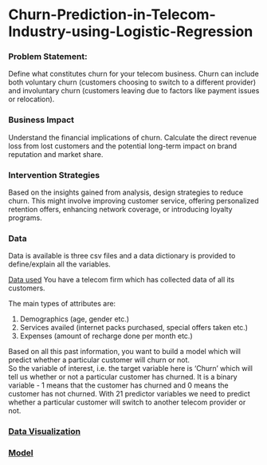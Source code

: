# Churn-Prediction-in-Telecom-Industry-using-Logistic-Regression

### Problem Statement: 
Define what constitutes churn for your telecom business. Churn can include both voluntary churn (customers choosing to switch to a different provider) and involuntary churn (customers leaving due to factors like payment issues or relocation).

### Business Impact
Understand the financial implications of churn. Calculate the direct revenue loss from lost customers and the potential long-term impact on brand reputation and market share.

### Intervention Strategies
Based on the insights gained from analysis, design strategies to reduce churn. This might involve improving customer service, offering personalized retention offers, enhancing network coverage, or introducing loyalty programs.

### Data
Data is available is three csv files and a data dictionary is provided to define/explain all the variables.

[Data used](/kaggle/input/logistic-regression-use-case-churn)
You have a telecom firm which has collected data of all its customers. 

The main types of attributes are:

1. Demographics (age, gender etc.)
2. Services availed (internet packs purchased, special offers taken etc.)
3. Expenses (amount of recharge done per month etc.)
 

Based on all this past information, you want to build a model which will predict whether a particular customer will churn or not.<br> 
So the variable of interest, i.e. the target variable here is ‘Churn’ which will tell us whether or not a particular customer has churned. It is a binary variable - 1 means that the customer has churned and 0 means the customer has not churned.
With 21 predictor variables we need to predict whether a particular customer will switch to another telecom provider or not.


### [Data Visualization]()

### [Model]()


